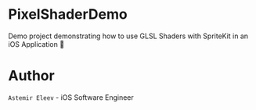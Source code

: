 # PixelShaderDemo
Demo project demonstrating how to use GLSL Shaders with SpriteKit in an iOS Application 👾

# Author
`Astemir Eleev` - iOS Software Engineer
